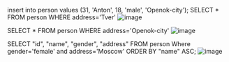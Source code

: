 insert into person values (31, 'Anton', 18, 'male', 'Openok-city');
SELECT * FROM person WHERE address='Tver'
![image](https://github.com/Agent-Cremlya/gj/assets/67115483/fe5125c2-4094-41bf-a4ca-7d07adb29513)

SELECT * FROM person WHERE address='Openok-city'
![image](https://github.com/Agent-Cremlya/gj/assets/67115483/3dbc9d27-3006-48c0-92c6-40dd8b4ad647)

SELECT "id", "name", "gender", "address" FROM person Where gender='female' and address='Moscow'
ORDER BY "name" ASC;
![image](https://github.com/Agent-Cremlya/gj/assets/67115483/1931b806-cc43-4612-8862-d394709b65af)
